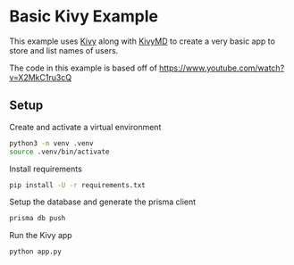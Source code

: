 # Basic Kivy Example

This example uses [Kivy](https://kivy.org/) along with [KivyMD](https://kivymd.readthedocs.io/en/latest/) to create a very basic app to store and list names of users.

The code in this example is based off of https://www.youtube.com/watch?v=X2MkC1ru3cQ

## Setup

Create and activate a virtual environment

```sh
python3 -m venv .venv
source .venv/bin/activate
```

Install requirements

```sh
pip install -U -r requirements.txt
```

Setup the database and generate the prisma client

```sh
prisma db push
```

Run the Kivy app

```sh
python app.py
```
